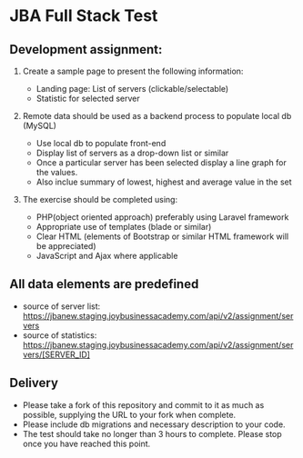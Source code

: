 # JBA Full Stack Test
## Development assignment:

1. Create a sample page to present the following information:
   - Landing page: List of servers (clickable/selectable)
   - Statistic for selected server
    
2. Remote data should be used as a backend process to populate local db (MySQL)
   - Use local db to populate front-end
   - Display list of servers as a drop-down list or similar
   - Once a particular server has been selected display a line graph for the values.
   - Also inclue summary of lowest, highest and average value in the set

3. The exercise should be completed using:
   - PHP(object oriented approach) preferably using Laravel framework
   - Appropriate use of templates (blade or similar)
   - Clear HTML (elements of Bootstrap or similar HTML framework will be appreciated)
   - JavaScript and Ajax where applicable

## All data elements are predefined
  - source of server list: https://jbanew.staging.joybusinessacademy.com/api/v2/assignment/servers
  - source of statistics: https://jbanew.staging.joybusinessacademy.com/api/v2/assignment/servers/[SERVER_ID]
  
## Delivery
* Please take a fork of this repository and commit to it as much as possible, supplying the URL to your fork when complete.
* Please include db migrations and necessary description to your code.
* The test should take no longer than 3 hours to complete. Please stop once you have reached this point.
  

